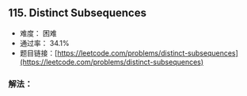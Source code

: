## 115. Distinct Subsequences


- 难度： 困难
- 通过率： 34.1%
- 题目链接：[https://leetcode.com/problems/distinct-subsequences](https://leetcode.com/problems/distinct-subsequences)



### 解法：